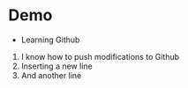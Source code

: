 
# Demo

- Learning Github

1. I know how to push modifications to Github
2. Inserting a new line
3. And another line

